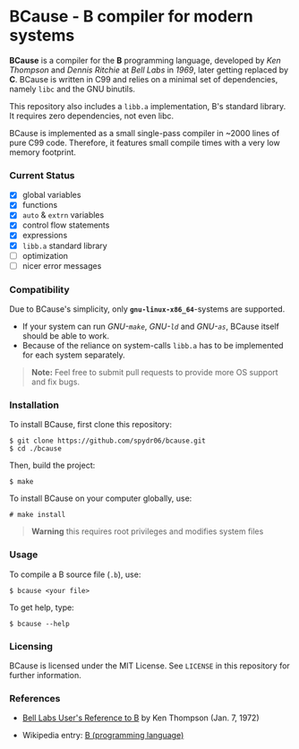 # BCause - B compiler for modern systems

**BCause** is a compiler for the **B** programming language, developed by *Ken Thompson* and *Dennis Ritchie* at *Bell Labs* in *1969*, later getting replaced by **C**. BCause is written in C99 and relies on a minimal set of dependencies, namely `libc` and the GNU binutils.

This repository also includes a `libb.a` implementation, B's standard library. It requires zero dependencies, not even libc.

BCause is implemented as a small single-pass compiler in ~2000 lines of pure C99 code. Therefore, it features small compile times with a very low memory footprint.

### Current Status

- [x] global variables
- [x] functions
- [x] `auto` & `extrn` variables
- [x] control flow statements
- [x] expressions
- [x] `libb.a` standard library
- [ ] optimization
- [ ] nicer error messages

### Compatibility

Due to BCause's simplicity, only **`gnu-linux-x86_64`**-systems are supported.

- If your system can run *GNU-`make`*, *GNU-`ld`* and *GNU-`as`*, BCause itself should be able to work.
- Because of the reliance on system-calls `libb.a` has to be implemented for each system separately.

> **Note:** Feel free to submit pull requests to provide more OS support and fix bugs.

### Installation

To install BCause, first clone this repository:
```console
$ git clone https://github.com/spydr06/bcause.git
$ cd ./bcause
```
Then, build the project:
```console
$ make
```
To install BCause on your computer globally, use:
```console
# make install
```
> **Warning**
> this requires root privileges and modifies system files

### Usage

To compile a B source file (`.b`), use:
```console
$ bcause <your file>
```

To get help, type:
```console
$ bcause --help
```

### Licensing
BCause is licensed under the MIT License. See `LICENSE` in this repository for further information.

### References

- [Bell Labs User's Reference to B](https://www.bell-labs.com/usr/dmr/www/kbman.pdf) by Ken Thompson (Jan. 7, 1972)

- Wikipedia entry: [B (programming language)](https://en.wikipedia.org/wiki/B_(programming_language))
